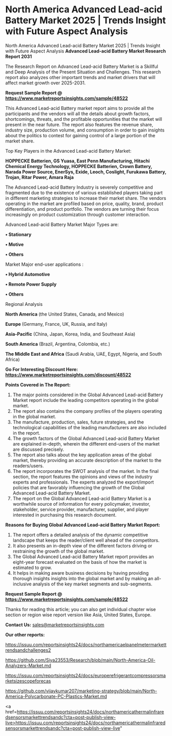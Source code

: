 # North America Advanced Lead-acid Battery Market 2025 | Trends Insight with Future Aspect Analysis
North America Advanced Lead-acid Battery Market 2025 | Trends Insight with Future Aspect Analysis
<strong>Advanced Lead-acid Battery Market Research Report 2031</strong>

The Research Report on Advanced Lead-acid Battery Market is a Skillful and Deep Analysis of the Present Situation and Challenges. This research report also analyzes other important trends and market drivers that will affect market growth over 2025-2031.

<strong>Request Sample Report @ <a href=https://www.marketreportsinsights.com/sample/48522>https://www.marketreportsinsights.com/sample/48522</a></strong>

This Advanced Lead-acid Battery market report aims to provide all the participants and the vendors will all the details about growth factors, shortcomings, threats, and the profitable opportunities that the market will present in the near future. The report also features the revenue share, industry size, production volume, and consumption in order to gain insights about the politics to contest for gaining control of a large portion of the market share.

Top Key Players in the Advanced Lead-acid Battery Market:

<strong>HOPPECKE Batterien, GS Yuasa, East Penn Manufacturing, Hitachi Chemical Energy Technology, HOPPECKE Batterien, Crown Battery, Narada Power Source, EnerSys, Exide, Leoch, Coslight, Furukawa Battery, Trojan, Ritar Power, Amara Raja</strong>

The Advanced Lead-acid Battery Industry is severely competitive and fragmented due to the existence of various established players taking part in different marketing strategies to increase their market share. The vendors operating in the market are profiled based on price, quality, brand, product differentiation, and product portfolio. The vendors are turning their focus increasingly on product customization through customer interaction.

Advanced Lead-acid Battery Market Major Types are:

<strong>•  Stationary

•  Motive

•  Others</strong>

Market Major end-user applications :

<strong>•  Hybrid Automotive

•  Remote Power Supply

•  Others</strong>

Regional Analysis

</u><strong><b>North America</b></strong> (the United States, Canada, and Mexico)

<strong><b>Europe </b></strong>(Germany, France, UK, Russia, and Italy)

<strong><b>Asia-Pacific</b></strong> (China, Japan, Korea, India, and Southeast Asia)

<strong><b>South America</b></strong> (Brazil, Argentina, Colombia, etc.)

<strong><b>The Middle East and Africa</b></strong> (Saudi Arabia, UAE, Egypt, Nigeria, and South Africa)

<strong>Go For Interesting Discount Here: <a href=https://www.marketreportsinsights.com/discount/48522>https://www.marketreportsinsights.com/discount/48522</a></strong>

<strong>Points Covered in The Report:</strong>
<ol>
  <li>The major points considered in the Global Advanced Lead-acid Battery Market report include the leading competitors operating in the global market.</li>
  <li>The report also contains the company profiles of the players operating in the global market.</li>
  <li>The manufacture, production, sales, future strategies, and the technological capabilities of the leading manufacturers are also included in the report.</li>
  <li>The growth factors of the Global Advanced Lead-acid Battery Market are explained in-depth, wherein the different end-users of the market are discussed precisely.</li>
  <li>The report also talks about the key application areas of the global market, thereby providing an accurate description of the market to the readers/users.</li>
  <li>The report incorporates the SWOT analysis of the market. In the final section, the report features the opinions and views of the industry experts and professionals. The experts analyzed the export/import policies that are favorably influencing the growth of the Global Advanced Lead-acid Battery Market.</li>
  <li>The report on the Global Advanced Lead-acid Battery Market is a worthwhile source of information for every policymaker, investor, stakeholder, service provider, manufacturer, supplier, and player interested in purchasing this research document.</li>
</ol>
<strong>Reasons for Buying Global Advanced Lead-acid Battery Market Report:</strong>

<ol>
  <li>The report offers a detailed analysis of the dynamic competitive landscape that keeps the reader/client well ahead of the competitors.</li>
  <li>It also presents an in-depth view of the different factors driving or restraining the growth of the global market.</li>
  <li>The Global Advanced Lead-acid Battery Market report provides an eight-year forecast evaluated on the basis of how the market is estimated to grow.</li>
  <li>It helps in making aware business decisions by having providing thorough insights insights into the global market and by making an all-inclusive analysis of the key market segments and sub-segments.</li>
</ol>
<strong>Request Sample Report @ <a href=https://www.marketreportsinsights.com/sample/48522>https://www.marketreportsinsights.com/sample/48522</a></strong>


Thanks for reading this article; you can also get individual chapter wise section or region wise report version like Asia, United States, Europe.

<strong>Contact Us:</strong>
sales@marketreportsinsights.com

<strong>Our other reports:</strong>

<a href=https://issuu.com/reportsinsights24/docs/northamericaelpanelmetermarkettrendsandchallenges2>https://issuu.com/reportsinsights24/docs/northamericaelpanelmetermarkettrendsandchallenges2</a>

<a href=https://github.com/Siya23553/Research/blob/main/North-America-Oil-Analyzers-Market.md>https://github.com/Siya23553/Research/blob/main/North-America-Oil-Analyzers-Market.md</a>

<a href=https://issuu.com/reportsinsights24/docs/europerefrigerantcompressorsmarketsizescopeforecas>https://issuu.com/reportsinsights24/docs/europerefrigerantcompressorsmarketsizescopeforecas</a>

<a href=https://github.com/vijaykumar207/marketing-strategy/blob/main/North-America-Polycarbonate-PC-Plastics-Market.md>https://github.com/vijaykumar207/marketing-strategy/blob/main/North-America-Polycarbonate-PC-Plastics-Market.md</a>

<a href=https://issuu.com/reportsinsights24/docs/northamericathermalinfraredsensorsmarkettrendsandc?cta=post-publish-view-live>https://issuu.com/reportsinsights24/docs/northamericathermalinfraredsensorsmarkettrendsandc?cta=post-publish-view-live</a>"

